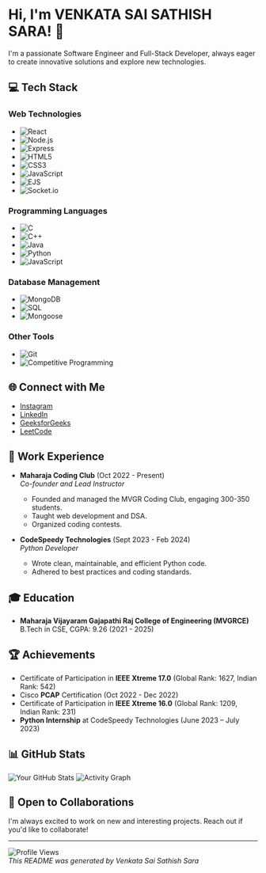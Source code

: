 # Hi, I'm VENKATA SAI SATHISH SARA! 👋

I'm a passionate Software Engineer and Full-Stack Developer, always eager to create innovative solutions and explore new technologies.

## 💻 Tech Stack

### **Web Technologies**
- ![React](https://img.shields.io/badge/-React-61DAFB?style=flat&logo=react&logoColor=white)
- ![Node.js](https://img.shields.io/badge/-Node.js-339933?style=flat&logo=node.js&logoColor=white)
- ![Express](https://img.shields.io/badge/-Express-000000?style=flat&logo=express&logoColor=white)
- ![HTML5](https://img.shields.io/badge/-HTML5-E34F26?style=flat&logo=html5&logoColor=white)
- ![CSS3](https://img.shields.io/badge/-CSS3-1572B6?style=flat&logo=css3&logoColor=white)
- ![JavaScript](https://img.shields.io/badge/-JavaScript-F7DF1E?style=flat&logo=javascript&logoColor=black)
- ![EJS](https://img.shields.io/badge/-EJS-4F5B93?style=flat&logo=ejs&logoColor=white)
- ![Socket.io](https://img.shields.io/badge/-Socket.io-010101?style=flat&logo=socket.io&logoColor=white)

### **Programming Languages**
- ![C](https://img.shields.io/badge/-C-A8B9CC?style=flat&logo=c&logoColor=black)
- ![C++](https://img.shields.io/badge/-C%2B%2B-F34B7D?style=flat&logo=c%2B%2B&logoColor=white)
- ![Java](https://img.shields.io/badge/-Java-007396?style=flat&logo=java&logoColor=white)
- ![Python](https://img.shields.io/badge/-Python-3776AB?style=flat&logo=python&logoColor=white)
- ![JavaScript](https://img.shields.io/badge/-JavaScript-F7DF1E?style=flat&logo=javascript&logoColor=black)

### **Database Management**
- ![MongoDB](https://img.shields.io/badge/-MongoDB-47A248?style=flat&logo=mongodb&logoColor=white)
- ![SQL](https://img.shields.io/badge/-SQL-003B57?style=flat&logo=postgresql&logoColor=white)
- ![Mongoose](https://img.shields.io/badge/-Mongoose-880000?style=flat&logo=mongoose&logoColor=white)

### **Other Tools**
- ![Git](https://img.shields.io/badge/-Git-F05032?style=flat&logo=git&logoColor=white)
- ![Competitive Programming](https://img.shields.io/badge/-Competitive%20Programming-2D2D2D?style=flat&logo=codeforces&logoColor=white)

## 🌐 Connect with Me

- [Instagram](https://www.instagram.com/_sathish_sara/)
- [LinkedIn](https://www.linkedin.com/in/sathish-sara-5b062423b/)
- [GeeksforGeeks](https://auth.geeksforgeeks.org/user/sathishs8w02/)
- [LeetCode](https://leetcode.com/u/sathishsara/)

## 💼 Work Experience

- **Maharaja Coding Club** (Oct 2022 - Present)  
  *Co-founder and Lead Instructor*  
  - Founded and managed the MVGR Coding Club, engaging 300-350 students.
  - Taught web development and DSA.
  - Organized coding contests.

- **CodeSpeedy Technologies** (Sept 2023 - Feb 2024)  
  *Python Developer*  
  - Wrote clean, maintainable, and efficient Python code.
  - Adhered to best practices and coding standards.

## 🎓 Education

- **Maharaja Vijayaram Gajapathi Raj College of Engineering (MVGRCE)**  
  B.Tech in CSE, CGPA: 9.26 (2021 - 2025)

## 🏆 Achievements

- Certificate of Participation in **IEEE Xtreme 17.0** (Global Rank: 1627, Indian Rank: 542)
- Cisco **PCAP** Certification (Oct 2022 - Dec 2022)
- Certificate of Participation in **IEEE Xtreme 16.0** (Global Rank: 1209, Indian Rank: 231)
- **Python Internship** at CodeSpeedy Technologies (June 2023 – July 2023)

## 📊 GitHub Stats

![Your GitHub Stats](https://github-readme-stats.vercel.app/api?username=sathishsara1&show_icons=true&theme=dark)
![Activity Graph](https://github-profile-summary-cards.vercel.app/api/cards/most-commit-language?username=sathishsara1&theme=dark)

## 🤝 Open to Collaborations

I'm always excited to work on new and interesting projects. Reach out if you'd like to collaborate!

---

![Profile Views](https://komarev.com/ghpvc/?username=sathishsara1)  
*This README was generated by Venkata Sai Sathish Sara*

